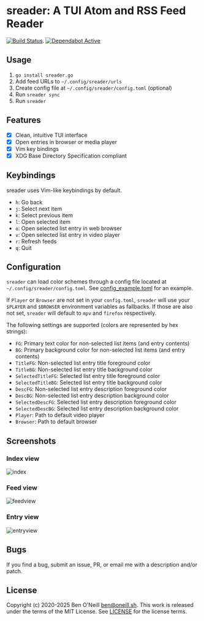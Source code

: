 # sreader: A TUI Atom and RSS Feed Reader

[![Build Status](https://github.com/boneill02/sreader/actions/workflows/go.yml/badge.svg?branch=master)](https://github.com/boneill02/sreader/actions/workflows/go.yml).
[![Dependabot Active](https://img.shields.io/badge/dependabot-active-brightgreen?style=flat-square&logo=dependabot)](https://github.com/boneill02/sreader/security/dependabot)

## Usage

1. `go install sreader.go`
1. Add feed URLs to `~/.config/sreader/urls`
1. Create config file at `~/.config/sreader/config.toml` (optional)
1. Run `sreader sync`
1. Run `sreader`

## Features

- [X] Clean, intuitive TUI interface
- [X] Open entries in browser or media player
- [X] Vim key bindings
- [X] XDG Base Directory Specification compliant

## Keybindings

sreader uses Vim-like keybindings by default.

* `h`: Go back
* `j`: Select next item
* `k`: Select previous item
* `l`: Open selected item
* `o`: Open selected list entry in web browser
* `v`: Open selected list entry in video player
* `r`: Refresh feeds
* `q`: Quit

## Configuration

`sreader` can load color schemes through a config file located at
`~/.config/sreader/config.toml`. See [config_example.toml](config_example.toml)
for an example.

If `Player` or `Browser` are not set in your `config.toml`, `sreader` will
use your `$PLAYER` and `$BROWSER` environment variables as fallbacks. If those
are also not set, `sreader` will default to `mpv` and `firefox` respectively.

The following settings are supported (colors are represented by hex strings):

* `FG`: Primary text color for non-selected list items (and entry contents)
* `BG`: Primary background color for non-selected list items (and entry contents)
* `TitleFG`: Non-selected list entry title foreground color
* `TitleBG`: Non-selected list entry title background color
* `SelectedTitleFG`: Selected list entry title foreground color
* `SelectedTitleBG`: Selected list entry title background color
* `DescFG`: Non-selected list entry description foreground color
* `DescBG`: Non-selected list entry description background color
* `SelectedDescFG`: Selected list entry description foreground color
* `SelectedDescBG`: Selected list entry description background color
* `Player`: Path to default video player
* `Browser`: Path to default browser

## Screenshots

### Index view

![index](https://oneill.sh/img/sreader-index.png)

### Feed view

![feedview](https://oneill.sh/img/sreader-feedview.png)

### Entry view

![entryview](https://oneill.sh/img/sreader-entryview.png)

## Bugs

If you find a bug, submit an issue, PR, or email me with a description and/or patch.

## License

Copyright (c) 2020-2025 Ben O'Neill <ben@oneill.sh>. This work is released under the
terms of the MIT License. See [LICENSE](LICENSE) for the license terms.
